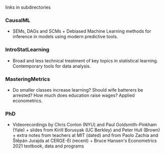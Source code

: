 links in subdirectories

### CausalML
- SEMs, DAGs and SCMs + Debiased Machine Learning methods for inference in models using modern predictive tools.

### IntroStatLearning 
- Broad and less technical treatment of key topics in statistical learning. Contemporary tools for data analysis.
  
### MasteringMetrics 
- Do smaller classes increase learning? Should wife batterers be arrested? How much does education raise wages? Applied econometrics.

### PhD
- Videorecordings by Chris Conlon (NYU) and Paul Goldsmith-Pinkham (Yale) + slides from Kirill Borusyak (UC Berkley) and Peter Hull (Brown) + extra notes from teachers at MIT (dated) and from Paolo Zachia and Štěpán Jurajda at CERGE-EI (recent) + Bruce Hansen's Econometrics 2021 textbook, data and programs 
